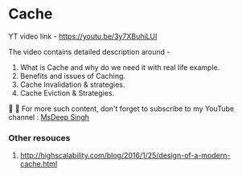 # Cache
YT video link - https://youtu.be/3y7XBuhiLUI

The video contains detailed description around - 
1. What is Cache and why do we need it with real life example.
2. Benefits and issues of Caching.
3. Cache Invalidation & strategies.
4. Cache Eviction & Strategies.

💙 💙 For more such content, don't forget to subscribe to my YouTube channel : [MsDeep Singh](https://www.youtube.com/c/MsDeepSingh)

### Other resouces
1. http://highscalability.com/blog/2016/1/25/design-of-a-modern-cache.html
